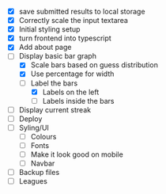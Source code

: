 - [x] save submitted results to local storage
- [x] Correctly scale the input textarea
- [x] Initial styling setup
- [x] turn frontend into typescript
- [x] Add about page
- [ ] Display basic bar graph
    - [x] Scale bars based on guess distribution
    - [x] Use percentage for width
    - [ ] Label the bars
        - [x] Labels on the left
        - [ ] Labels inside the bars
- [ ] Display current streak
- [ ] Deploy
- [ ] Syling/UI
    - [ ] Colours
    - [ ] Fonts
    - [ ] Make it look good on mobile
    - [ ] Navbar
- [ ] Backup files
- [ ] Leagues